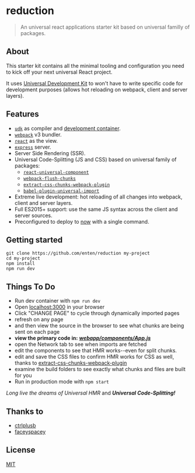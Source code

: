 # reduction

> An universal react applications starter kit based on universal familly of packages.

## About

This starter kit contains all the minimal tooling and configuration you need to kick off your next universal React project.

It uses [Universal Development Kit](https://github.com/enten/udk) to won't have to write specific code for development purposes (allows hot reloading on webpack, client and server layers).

## Features

* [`udk`](https://github.com/enten/udk) as compiler and [development container](https://github.com/enten/udk#dev-container).
* [`webpack`](https://github.com/webpack/webpack) v3 bundler.
* [`react`](https://github.com/facebook/react/) as the view.
* [`express`](https://github.com/expressjs/express) server.
* Server Side Rendering (SSR).
* Universal Code-Splitting (JS and CSS) based on universal family of packages: 
  * [`react-universal-component`](https://github.com/faceyspacey/react-universal-component)
  * [`webpack-flush-chunks`](https://github.com/faceyspacey/webpack-flush-chunks)
  * [`extract-css-chunks-webpack-plugin`](https://github.com/faceyspacey/extract-css-chunks-webpack-plugin)
  * [`babel-plugin-universal-import`](https://github.com/faceyspacey/babel-plugin-universal-import)
* Extreme live development: hot reloading of all changes into webpack, client and server layers.
* Full ES2015+ support: use the same JS syntax across the client and server sources.
* Preconfigured to deploy to [now](https://zeit.co/now) with a single command.

## Getting started

```shell
git clone https://github.com/enten/reduction my-project
cd my-project
npm install
npm run dev
```

## Things To Do

- Run dev container with `npm run dev`
- Open [localhost:3000](http://localhost:3000) in your browser
- Click "CHANGE PAGE" to cycle through dynamically imported pages
- refresh on any page
- and then view the source in the browser to see what chunks are being sent on each page
- **view the primary code in:** ***[webapp/components/App.js](./webapp/components/App.js)***
- open the Network tab to see when imports are fetched
- edit the components to see that HMR works--even for split chunks.
- edit and save the CSS files to confirm HMR works for CSS as well, thanks to [extract-css-chunks-webpack-plugin](https://github.com/faceyspacey/extract-css-chunks-webpack-plugin)
- examine the build folders to see exactly what chunks and files are built for you 
- Run in production mode with `npm start`

*Long live the dreams of Universal HMR* and ***Universal Code-Splitting!***

## Thanks to

* [ctrlplusb](https://github.com/ctrlplusb)
* [faceyspacey](https://github.com/faceyspacey)

## License

[MIT](./LICENSE)
